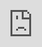 ```yaml
---
layout: blank
title: Adsorption explorer
permalink: /separation-explorer/
---
```


<style type="text/css" media="screen">
 .iframe-container iframe {
   border: 0;
   height: 100%;
   width: 100%;
   left: 0;
   top: 0;
   position: absolute;
}
</style>

<div class="iframe-container">
    <iframe id="mat-explorer"
        title="Inline Frame Example"
        src="https://separation-explorer.herokuapp.com/" allowfullscreen>
    </iframe>
</div>